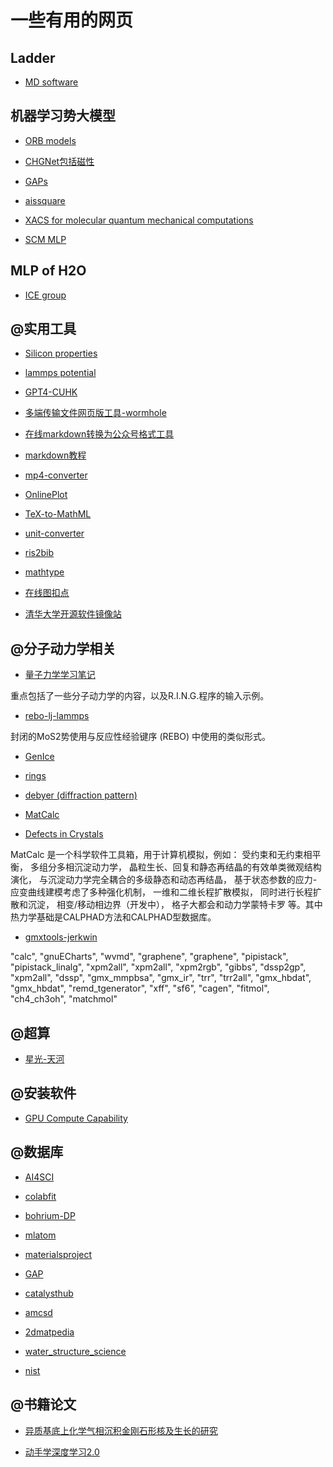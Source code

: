 # 一些有用的网页

## Ladder

- [MD software](https://atomistic.software/#/)

## 机器学习势大模型

 - [ORB models](https://github.com/orbital-materials/orb-models?tab=readme-ov-file)

 - [CHGNet包括磁性](https://chgnet.lbl.gov/#tutorials-and-docs)

 - [GAPs](https://www.libatoms.org/Home/DataRepository/)

 - [aissquare](https://www.aissquare.com/datasets?page=1&type=datasets&sort=download_count)

 - [XACS for molecular quantum mechanical computations](https://xacs.xmu.edu.cn/)

 - [SCM MLP](https://www.scm.com/amsterdam-modeling-suite/machine-learning-potentials/)

## MLP of H2O

- [ICE group](https://www.ch.cam.ac.uk/group/michaelides/research/machine-learning-potentials)

## @实用工具

- [Silicon properties](https://refractiveindex.info/?shelf=main&book=Si&page=Aspnes)

- [lammps potential](https://lammpstube.com/mdpotentials/)

- [GPT4-CUHK](https://elearning.itsc.cuhk.edu.hk/ChatGPTDemo/Default.aspx)

- [多端传输文件网页版工具-wormhole](https://wormhole.app/)

- [在线markdown转换为公众号格式工具](https://knb.im/mp/)

- [markdown教程](https://markdown.com.cn/)

- [mp4-converter](https://convertio.co/zh/mp4-converter/)

- [OnlinePlot](https://www.desmos.com/calculator?lang=zh-CN)

- [TeX-to-MathML](https://temml.org/)

- [unit-converter](https://www.translatorscafe.com/unit-converter/en-US/energy/69-10/terahertz-megaelectron-volt/)

- [ris2bib](https://www.bruot.org/ris2bib/)

- [mathtype](https://demo.wiris.com/mathtype/en/developers.php)

- [在线图扣点](https://apps.automeris.io/wpd4/)
 
- [清华大学开源软件镜像站](https://mirrors.tuna.tsinghua.edu.cn/help/anaconda/)

## @分子动力学相关

- [量子力学学习笔记](https://github.com/lhycms/QM/tree/main)

重点包括了一些分子动力学的内容，以及R.I.N.G.程序的输入示例。

- [rebo-lj-lammps](https://sites.psu.edu/sinnott/software/)

封闭的MoS2势使用与反应性经验键序 (REBO) 中使用的类似形式。
  
- [GenIce](https://github.com/vitroid/GenIce)

- [rings](https://sourceforge.net/projects/rings-code/)

- [debyer (diffraction pattern)](https://debyer.readthedocs.io/en/latest/)

- [MatCalc](https://www.matcalc.at/index.php/documentation/general)

- [Defects in Crystals](https://www.tf.uni-kiel.de/matwis/amat/def_en/index.html)

MatCalc 是一个科学软件工具箱，用于计算机模拟，例如：
  受约束和无约束相平衡，
  多组分多相沉淀动力学，
  晶粒生长、回复和静态再结晶的有效单类微观结构演化，
  与沉淀动力学完全耦合的多级静态和动态再结晶，
  基于状态参数的应力-应变曲线建模考虑了多种强化机制，
  一维和二维长程扩散模拟，
  同时进行长程扩散和沉淀，
  相变/移动相边界（开发中），
  格子大都会和动力学蒙特卡罗
等。其中热力学基础是CALPHAD方法和CALPHAD型数据库。

- [gmxtools-jerkwin](https://jerkwin.github.io/gmxtools/)

"calc",
"gnuECharts",
"wvmd",
"graphene",
"graphene",
"pipistack",
"pipistack_linalg",
"xpm2all",
"xpm2all",
"xpm2rgb",
"gibbs",
"dssp2gp",
"xpm2all",
"dssp",
"gmx_mmpbsa",
"gmx_ir",
"trr",
"trr2all",
"gmx_hbdat",
"gmx_hbdat",
"remd_tgenerator",
"xff",
"sf6",
"cagen",
"fitmol",
"ch4_ch3oh",
"matchmol"

## @超算

- [星光-天河](https://starlight.nscc-gz.cn/#/dashboard)

## @安装软件

- [GPU Compute Capability](https://developer.nvidia.com/cuda-gpus)

## @数据库

- [AI4SCI](https://www.aissquare.com/)

- [colabfit](https://materials.colabfit.org/)

- [bohrium-DP](https://bohrium.dp.tech/home)

- [mlatom](http://mlatom.com/)

- [materialsproject](https://next-gen.materialsproject.org/)

- [GAP](https://libatoms.github.io/GAP/data.html)

- [catalysthub](http://www.catalysthub.net/)

- [amcsd](https://rruff.geo.arizona.edu/AMS/amcsd.php)

- [2dmatpedia](http://www.2dmatpedia.org/)

- [water_structure_science](https://water.lsbu.ac.uk/water/water_structure_science.html)

- [nist](https://webbook.nist.gov/chemistry/#Search)

## @书籍论文

- [异质基底上化学气相沉积金刚石形核及生长的研究](http://staff.ustc.edu.cn/~qjc/MSThesis/thesis.html)

- [动手学深度学习2.0](https://zh.d2l.ai/index.html)
